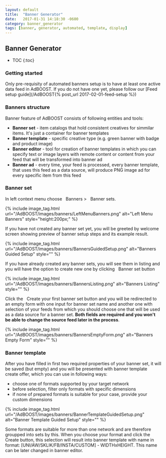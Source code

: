 ```yaml
---
layout: default
title:  "Banner Generator"
date:   2017-01-31 14:18:30 -0600
category: banner_generator
tags: [banner, generator, automated, template, display]
---
```


## Banner Generator

* TOC
{:toc}

### Getting started

Only pre-requisity of automated banners setup is to have at least one active data feed in AdBOOST. If you do not have one yet, please follow our [Feed setup guide](/AdBOOST{% post_url 2017-02-01-feed-setup %})

### Banners structure

Banner feature of AdBOOST consists of following entities and tools:

- **Banner set** - item catalogs that hold consistent creatives for simmilar items. It's just a container for banner templates
- **Banner template** - specific creative type (e.g. green banner with badge and product image)
- **Banner editor** - tool for creation of banner templates in which you can specify text or image layers with remote content or content from your feed that will be transformed into banner ad
- **Banner ad** - every time, your feed is processed, every banner template, that uses this feed as a data source, will produce PNG image ad for every specific item from this feed

### Banner set

In left context menu choose <i class="fa fa-image">&nbsp;</i> Banners > <i class="fa fa-object-group">&nbsp;</i> Banner sets.<br/>

{% include image_tag.html url="/AdBOOST/images/banners/LeftMenuBanners.png" alt="Left Menu Banners" style="height:200px;" %}

If you have not created any banner set yet, you will be greeted by welcome screen showing preview of banner setup steps and its example result.

{% include image_tag.html url="/AdBOOST/images/banners/BannersGuidedSetup.png" alt="Banners Guided Setup" style="" %}

If you have already created any banner sets, you will see them in listing and you will have the option to create new one by clicking <span class="btn btn-sm btn-default"><i class="fa fa-plus">&nbsp;</i> Banner set</span> button

{% include image_tag.html url="/AdBOOST/images/banners/BannersListing.png" alt="Banners Listing" style="" %}

Click the <span class="btn btn-sm btn-default"><i class="fa fa-plus">&nbsp;</i> Create your first banner set</span> button and you will be redirected to an empty form with one input for banner set name and another one with selection of your feeds from which you should choose one that will be used as a data source for a banner set. **Both fields are required and you won't be able to change the source feed later in the process**.

{% include image_tag.html url="/AdBOOST/images/banners/BannersEmptyForm.png" alt="Banners Empty Form" style="" %}

### Banner template

After you have filled in first two required properties of your banner set, it will be saved (but empty) and you will be presented with banner template create offer, which you can use in following ways:

- choose one of formats supported by your target network
- before selection, filter only formats with specific dimensions
- if none of prepared formats is suitable for your case, provide your custom dimensions

{% include image_tag.html url="/AdBOOST/images/banners/BannerTemplateGuidedSetup.png" alt="Banner Template Guided Setup" style="" %}

Some formats are suitable for more than one network and are therefore groupped into sets by this. When you choose your format and click the <span class="btn btn-sm btn-default">Create</span> button, this selection will result into banner template with name in format: [UNI/AW/SKLIK/FB/INSTA/CUSTOM] - WIDTHxHEIGHT. This name can be later changed in banner editor.